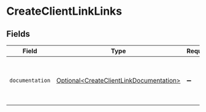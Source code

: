 # CreateClientLinkLinks


## Fields

| Field                                                                                            | Type                                                                                             | Required                                                                                         | Description                                                                                      |
| ------------------------------------------------------------------------------------------------ | ------------------------------------------------------------------------------------------------ | ------------------------------------------------------------------------------------------------ | ------------------------------------------------------------------------------------------------ |
| `documentation`                                                                                  | [Optional\<CreateClientLinkDocumentation>](../../models/errors/CreateClientLinkDocumentation.md) | :heavy_minus_sign:                                                                               | The URL to the generic Mollie API error handling guide.                                          |